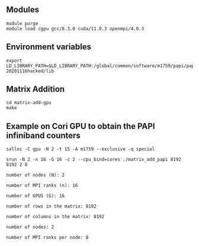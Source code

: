 ## Modules



```
module purge
module load cgpu gcc/8.3.0 cuda/11.0.3 openmpi/4.0.3
```

## Environment variables

```
export LD_LIBRARY_PATH=$LD_LIBRARY_PATH:/global/common/software/m1759/papi/papi-20201116hacked/lib
```

## Matrix Addition

```
cd matrix-add-gpu
make
```

## Example on Cori GPU to obtain the PAPI infiniband counters

```
salloc -C gpu -N 2 -t 15 -A m1759 --exclusive -q special

srun -N 2 -n 16 -G 16 -c 2 --cpu_bind=cores ./matrix_add_papi 8192 8192 2 8

number of nodes (N): 2 

number of MPI ranks (n): 16

number of GPUS (G): 16

number of rows in the matrix: 8192

number of columns in the matrix: 8192

number of nodes: 2 

number of MPI ranks per node: 8
```

